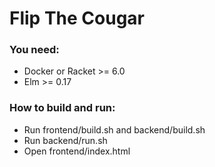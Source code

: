 # Flip The Cougar

### You need:
- Docker or Racket >= 6.0
- Elm >= 0.17

### How to build and run:
- Run frontend/build.sh and backend/build.sh
- Run backend/run.sh
- Open frontend/index.html

